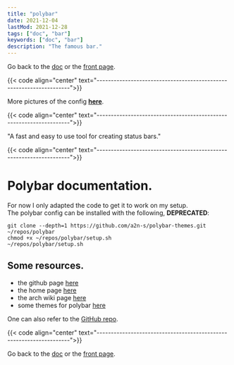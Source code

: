 ```yaml
---
title: "polybar"
date: 2021-12-04
lastMod: 2021-12-28
tags: ["doc", "bar"]
keywords: ["doc", "bar"]
description: "The famous bar."
---
```

Go back to the [doc](/public/doc/config) or the [front page](/public).  

{{< code align="center" text="--------------------------------------------------------------------">}}

More pictures of the config [**here**](https://github.com/a2n-s/dotfiles#4-gallery-toc).

{{< code align="center" text="--------------------------------------------------------------------">}}

"A fast and easy to use tool for creating status bars."

{{< code align="center" text="--------------------------------------------------------------------">}}

# Polybar documentation.
For now I only adapted the code to get it to work on my setup.  
The polybar config can be installed with the following, **DEPRECATED**:
```
git clone --depth=1 https://github.com/a2n-s/polybar-themes.git ~/repos/polybar
chmod +x ~/repos/polybar/setup.sh
~/repos/polybar/setup.sh
```

## Some resources.
- the github page [here](https://github.com/polybar/polybar)
- the home page [here](https://polybar.github.io/)
- the arch wiki page [here](https://wiki.archlinux.org/title/Polybar)
- some themes for polybar [here](https://github.com/adi1090x/polybar-themes)

One can also refer to the [GitHub repo](https://github.com/a2n-s/polybar-themes).

{{< code align="center" text="--------------------------------------------------------------------">}}

Go back to the [doc](/public/doc/config) or the [front page](/public).  
